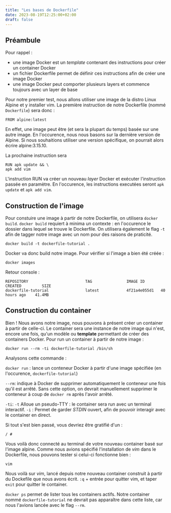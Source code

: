 ```yaml
---
title: "Les bases de Dockerfile"
date: 2023-08-19T12:25:00+02:00
draft: false
---
```


## Préambule

Pour rappel :
* une image Docker est un _template_ contenant des instructions pour créer un container Docker
* un fichier Dockerfile permet de définir ces instructions afin de créer une image Docker
* une image Docker peut comporter plusieurs layers et commence toujours avec un layer de base

Pour notre premier test, nous allons utiliser une image de la distro Linux Alpine et y installer vim.
La première instruction de notre Dockerfile (nommé `Dockerfile`) sera donc :

```
FROM alpine:latest
```

En effet, une image peut être (et sera la plupart du temps) basée sur une autre image.
En l'occurence, nous nous basons sur la dernière version de Alpine. Si nous souhaitions utiliser une version spécifique, on pourrait alors écrire alpine:3.15.10.

La prochaine instruction sera

```
RUN apk update && \
apk add vim
```

L'instruction RUN va créer un nouveau _layer_ Docker et exécuter l'instruction passée en paramètre. En l'occurence, les instructions executées seront `apk update`
et `apk add vim`. 

## Construction de l'image

Pour constuire une image à partir de notre Dockerfile, on utilisera `docker build`.
`docker build` requiert à minima un contexte : en l'occurence le dossier dans lequel se trouve le Dockerfile.
On utilisera également le flag `-t` afin de tagger notre image avec un nom pour des raisons de praticité.

```
docker build -t dockerfile-tutorial .
```

Docker va donc build notre image. Pour vérifier si l'image a bien été créée :

```
docker images
```

Retour console :

```
REPOSITORY                         TAG               IMAGE ID       CREATED         SIZE
dockerfile-tutorial                latest            4f21a4e055d1   40 hours ago    41.4MB
```

## Construction du container

Bien ! Nous avons notre image, nous pouvons à présent créer un container à partir de celle-ci.
Le container sera une instance de notre image qui n'est, encore une fois, qu'un modèle ou __template__ permettant de créer des containers Docker.
Pour run un container à partir de notre image :

```
docker run --rm -ti dockerfile-tutorial /bin/sh
```

Analysons cette commande :

`docker run` : lance un conteneur Docker à partir d'une image spécifiée (en l'occurence, `dockerfile-tutorial`)

`--rm`: indique à Docker de supprimer automatiquement le conteneur une fois qu'il est arrêté. Sans cette option, on devrait manuellement supprimer le conteneur à coup de `docker rm` après l'avoir arrêté.

`-ti`: `-t` Alloue un pseudo-TTY : le container sera run avec un terminal interactif. `-i` : Permet de garder _STDIN_ ouvert, afin de pouvoir interagir avec le container en direct.

Si tout s'est bien passé, vous devriez être gratifié d'un :
```
/ #
```

Vous voilà donc connecté au terminal de votre nouveau container basé sur l'image alpine.
Comme nous avions spécifié l'installation de _vim_ dans le Dockerfile, nous pouvons tester si celui-ci fonctionne bien :
```
vim
```

Nous voilà sur _vim_, lancé depuis notre nouveau container construit à partir du Dockefile que nous avons écrit.
`:q` + entrée pour quitter vim, et taper `exit` pour quitter le container.

`docker ps` permet de lister tous les containers actifs.
Notre container nommé `dockerfile-tutorial` ne devrait pas apparaître dans cette liste, car nous l'avions lancée avec le flag `--rm`.

